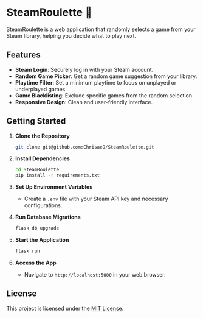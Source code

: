 # SteamRoulette 🎲

SteamRoulette is a web application that randomly selects a game from your Steam library, helping you decide what to play next.

## Features

- **Steam Login**: Securely log in with your Steam account.
- **Random Game Picker**: Get a random game suggestion from your library.
- **Playtime Filter**: Set a minimum playtime to focus on unplayed or underplayed games.
- **Game Blacklisting**: Exclude specific games from the random selection.
- **Responsive Design**: Clean and user-friendly interface.

## Getting Started

1. **Clone the Repository**

    ```bash
    git clone git@github.com:Chrisae9/SteamRoulette.git
    ```

2. **Install Dependencies**

    ```bash
    cd SteamRoulette
    pip install -r requirements.txt
    ```

3. **Set Up Environment Variables**

    - Create a `.env` file with your Steam API key and necessary configurations.

4. **Run Database Migrations**

    ```bash
    flask db upgrade
    ```

5. **Start the Application**

    ```bash
    flask run
    ```

6. **Access the App**

    - Navigate to `http://localhost:5000` in your web browser.

## License

This project is licensed under the [MIT License](LICENSE).
